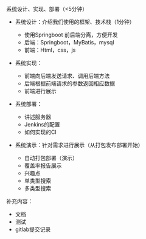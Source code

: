 系统设计、实现、部署（<5分钟）  
- 系统设计：介绍我们使用的框架、技术栈（1分钟）
    - 使用Springboot 前后端分离，方便开发  
    - 后端：Springboot，MyBatis，mysql  
    - 前端：Html，css，js
- 系统实现：
    - 前端向后端发送请求、调用后端方法  
    - 后端根据前端请求的参数返回相应数据  
    - 前端进行展示
- 系统部署：
    - 讲述服务器  
    - Jenkins的配置  
    - 如何实现的CI  


- 系统演示：针对需求进行展示（从打包发布部署开始）  
    - 自动打包部署（演示）  
    - 覆盖率报告展示  
    - 兴趣点  
    - 单类型搜索  
    - 多类型搜索  







补充内容：
- 文档  
- 测试  
- gitlab提交记录  